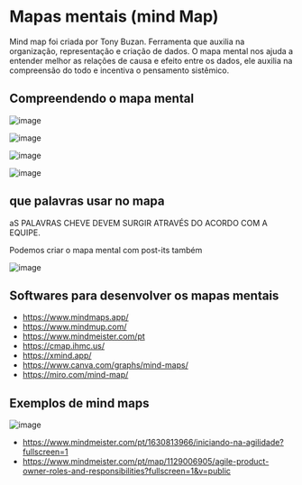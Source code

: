 # Mapas mentais (mind Map)

Mind map foi criada por Tony Buzan. Ferramenta que auxilia na organização, representação e criação de dados.
O mapa mental nos ajuda a entender melhor as relações de causa e efeito entre os dados, ele auxilia na compreensão do todo e incentiva o pensamento sistêmico.


## Compreendendo o mapa mental

![image](https://user-images.githubusercontent.com/52088444/226999815-a26461ce-3f3c-4131-bb8c-2e877afcfa99.png)

![image](https://user-images.githubusercontent.com/52088444/227001767-cfb3bcb5-51bd-4ee0-9d3c-e4868d495817.png)

![image](https://user-images.githubusercontent.com/52088444/227002049-0c186f98-4868-44f4-ac1e-5aacde2d1eea.png)

![image](https://user-images.githubusercontent.com/52088444/227002100-4db03b5e-21a1-49bd-ae14-933fa1a4a441.png)


## que palavras usar no mapa

aS PALAVRAS CHEVE DEVEM SURGIR ATRAVÉS DO ACORDO COM A EQUIPE.

Podemos criar o mapa mental com post-its também

![image](https://user-images.githubusercontent.com/52088444/227002420-1fd177e1-1b36-4b22-bc9c-6b0c71089553.png)




## Softwares para desenvolver os mapas mentais

- https://www.mindmaps.app/
- https://www.mindmup.com/
- https://www.mindmeister.com/pt
- https://cmap.ihmc.us/
- https://xmind.app/
- https://www.canva.com/graphs/mind-maps/
- https://miro.com/mind-map/



## Exemplos de mind maps

![image](https://user-images.githubusercontent.com/52088444/227002816-20d46902-945a-4fbb-9ab8-c9b74f93433e.png)
- https://www.mindmeister.com/pt/1630813966/iniciando-na-agilidade?fullscreen=1
- https://www.mindmeister.com/pt/map/1129006905/agile-product-owner-roles-and-responsibilities?fullscreen=1&v=public
